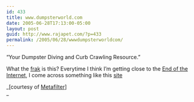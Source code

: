 ```yaml
---
id: 433
title: www.dumpsterworld.com
date: 2005-06-28T17:13:00-05:00
layout: post
guid: http://www.rajapet.com/?p=433
permalink: /2005/06/28/wwwdumpsterworldcom/
---
```

&#8220;Your Dumpster Diving and Curb Crawling Resource.&#8221;

What the [frak](http://battlestarwiki.joebeaudoin.net/index.php?title=Frak) is this? Everytime I think I&#8217;m getting close to the [End of the Internet](http://www.schaft.com/endofit.html), I come across something like this [site](http://www.dumpsterworld.com/ "Your Dumpster Diving and Curb Crawling Resource.")

_[courtesy of [Metafilter](http://www.metafilter.com/mefi/43092)]  
_